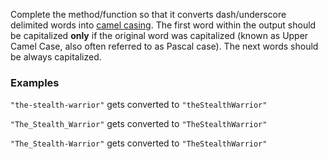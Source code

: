 Complete the method/function so that it converts dash/underscore delimited words into [camel casing](https://en.wikipedia.org/wiki/Camel_case). The first word within the output should be capitalized **only** if the original word was capitalized (known as Upper Camel Case, also often referred to as Pascal case). The next words should be always capitalized.

### Examples

`"the-stealth-warrior"` gets converted to `"theStealthWarrior"` 
 
`"The_Stealth_Warrior"` gets converted to `"TheStealthWarrior"`

`"The_Stealth-Warrior"` gets converted to `"TheStealthWarrior"`
